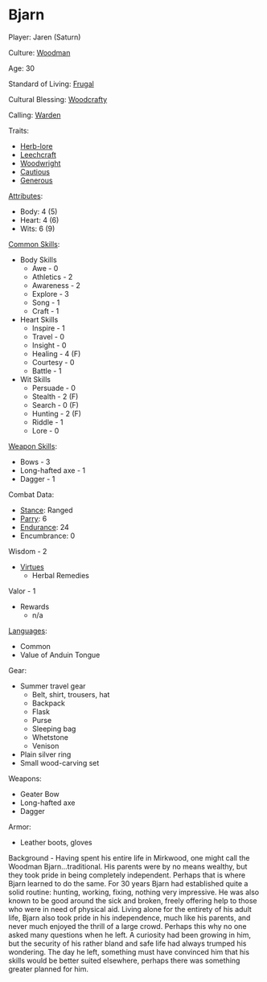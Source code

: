 # Bjarn

Player:  Jaren (Saturn)

Culture:  [Woodman](../generation/cultures.md)

Age: 30

Standard of Living: [Frugal](../generation/standard-of-living.md)

Cultural Blessing: [Woodcrafty](../generation/cultural-blessing.md)

Calling: [Warden](../generation/callings.md)

Traits:
* [Herb-lore](../generation/specialities.md)
* [Leechcraft](../generation/specialities.md)
* [Woodwright](../generation/specialities.md)
* [Cautious](../generation/background.md)
* [Generous](../generation/background.md)

[Attributes](../generation/background.md):
* Body:  4 (5)
* Heart: 4 (6)
* Wits:  6 (9)

[Common Skills](../generation/common-skill-list.md): 
* Body Skills
    * Awe - 0
    * Athletics - 2
    * Awareness - 2
    * Explore - 3
    * Song - 1
    * Craft - 1
* Heart Skills
    * Inspire - 1
    * Travel - 0
    * Insight - 0
    * Healing - 4 (F)
    * Courtesy - 0
    * Battle - 1
* Wit Skills
    * Persuade - 0
    * Stealth - 2 (F)
    * Search - 0 (F)
    * Hunting - 2 (F)
    * Riddle - 1
    * Lore - 0

[Weapon Skills](../generation/weapon-skill-list.md):
* Bows - 3
* Long-hafted axe - 1
* Dagger - 1

Combat Data:
* [Stance](../generation/stance.md): Ranged
* [Parry](../generation/damage-parry.md): 6
* [Endurance](../generation/endurance.md): 24
* Encumbrance: 0

Wisdom - 2
* [Virtues](../generation/valor-wisdom.md)
    * Herbal Remedies

Valor - 1
* Rewards
    * n/a

[Languages](../generation/languages.md):
* Common
* Value of Anduin Tongue

Gear:
* Summer travel gear
    * Belt, shirt, trousers, hat
    * Backpack
    * Flask
    * Purse
    * Sleeping bag
    * Whetstone
    * Venison
* Plain silver ring
* Small wood-carving set

Weapons:
* Geater Bow
* Long-hafted axe
* Dagger

Armor:
* Leather boots, gloves

Background - Having spent his entire life in Mirkwood, one might call the Woodman Bjarn...traditional. His parents were by no means wealthy, but they took pride in being completely independent. Perhaps that is where Bjarn learned to do the same. For 30 years Bjarn had established quite a solid routine: hunting, working, fixing, nothing very impressive. He was also known to be good around the sick and broken, freely offering help to those who were in need of physical aid. Living alone for the entirety of his adult life, Bjarn also took pride in his independence, much like his parents, and never much enjoyed the thrill of a large crowd. Perhaps this why no one asked many questions when he left. A curiosity had been growing in him, but the security of his rather bland and safe life had always trumped his wondering. The day he left, something must have convinced him that his skills would be better suited elsewhere, perhaps there was something greater planned for him.
